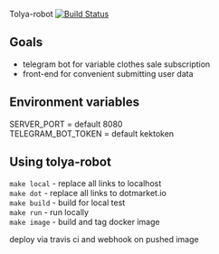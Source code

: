 Tolya-robot [![Build Status](https://api.travis-ci.org/jekabolt/tolya-robot.svg?branch=master)](https://travis-ci.org/jekabolt/tolya-robot)

Goals
-----

* telegram bot for variable clothes sale subscription
* front-end for convenient submitting user data   

Environment variables
--------------
SERVER_PORT = default 8080  
TELEGRAM_BOT_TOKEN = default kektoken  

Using tolya-robot
--------------

``make local`` - replace all links to localhost  
``make dot`` - replace all links to dotmarket.io     
``make build`` - build for local test   
``make run`` - run locally  
``make image`` - build and tag docker image  

deploy via travis ci and webhook on pushed image
